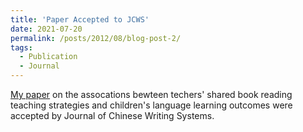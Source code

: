 ```yaml
---
title: 'Paper Accepted to JCWS'
date: 2021-07-20
permalink: /posts/2012/08/blog-post-2/
tags:
  - Publication
  - Journal
---
```


[My paper](https://journals.sagepub.com/doi/pdf/10.1177/25138502211025643) on the assocations bewteen techers' shared book reading teaching strategies and children's language learning outcomes were accepted by Journal of Chinese Writing Systems.